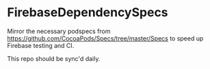 # FirebaseDependencySpecs

Mirror the necessary podspecs from https://github.com/CocoaPods/Specs/tree/master/Specs to speed
up Firebase testing and CI.

This repo should be sync'd daily. 
 
